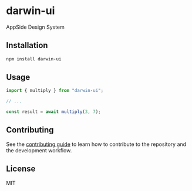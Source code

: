 # darwin-ui

AppSide Design System

## Installation

```sh
npm install darwin-ui
```

## Usage

```js
import { multiply } from "darwin-ui";

// ...

const result = await multiply(3, 7);
```

## Contributing

See the [contributing guide](CONTRIBUTING.md) to learn how to contribute to the repository and the development workflow.

## License

MIT
